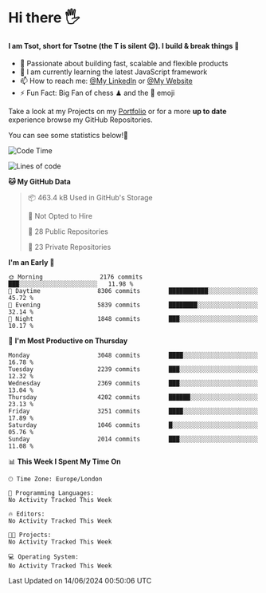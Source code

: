 # Hi there :raised_hand_with_fingers_splayed:
#### I am Tsot, short for Tsotne (the T is silent :wink:). I build & break things :space_invader:
- :telescope: Passionate about building fast, scalable and flexible products
- :seedling: I am currently learning the latest JavaScript framework 
- :mailbox: How to reach me: [@My LinkedIn](https://www.linkedin.com/in/tsotne-gvadzabia/) or [@My Website](https://tsotne.co.uk/contact)
- :zap: Fun Fact: Big Fan of chess ♟ and the 👾 emoji

Take a look at my Projects on my [Portfolio](https://tsotne.co.uk/) or for a more **up to date** experience browse my GitHub Repositories.

You can see some statistics below!:space_invader:
<!--START_SECTION:waka-->
![Code Time](http://img.shields.io/badge/Code%20Time-761%20hrs%202%20mins-blue)

![Lines of code](https://img.shields.io/badge/From%20Hello%20World%20I%27ve%20Written-6.2%20million%20lines%20of%20code-blue)

**🐱 My GitHub Data** 

> 📦 463.4 kB Used in GitHub's Storage 
 > 
> 🚫 Not Opted to Hire
 > 
> 📜 28 Public Repositories 
 > 
> 🔑 23 Private Repositories 
 > 
**I'm an Early 🐤** 

```text
🌞 Morning                2176 commits        ███░░░░░░░░░░░░░░░░░░░░░░   11.98 % 
🌆 Daytime                8306 commits        ███████████░░░░░░░░░░░░░░   45.72 % 
🌃 Evening                5839 commits        ████████░░░░░░░░░░░░░░░░░   32.14 % 
🌙 Night                  1848 commits        ███░░░░░░░░░░░░░░░░░░░░░░   10.17 % 
```
📅 **I'm Most Productive on Thursday** 

```text
Monday                   3048 commits        ████░░░░░░░░░░░░░░░░░░░░░   16.78 % 
Tuesday                  2239 commits        ███░░░░░░░░░░░░░░░░░░░░░░   12.32 % 
Wednesday                2369 commits        ███░░░░░░░░░░░░░░░░░░░░░░   13.04 % 
Thursday                 4202 commits        ██████░░░░░░░░░░░░░░░░░░░   23.13 % 
Friday                   3251 commits        ████░░░░░░░░░░░░░░░░░░░░░   17.89 % 
Saturday                 1046 commits        █░░░░░░░░░░░░░░░░░░░░░░░░   05.76 % 
Sunday                   2014 commits        ███░░░░░░░░░░░░░░░░░░░░░░   11.08 % 
```


📊 **This Week I Spent My Time On** 

```text
🕑︎ Time Zone: Europe/London

💬 Programming Languages: 
No Activity Tracked This Week

🔥 Editors: 
No Activity Tracked This Week

🐱‍💻 Projects: 
No Activity Tracked This Week

💻 Operating System: 
No Activity Tracked This Week
```


 Last Updated on 14/06/2024 00:50:06 UTC
<!--END_SECTION:waka-->
